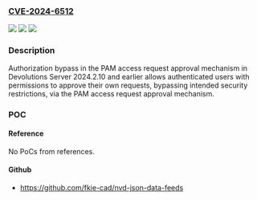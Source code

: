 ### [CVE-2024-6512](https://cve.mitre.org/cgi-bin/cvename.cgi?name=CVE-2024-6512)
![](https://img.shields.io/static/v1?label=Product&message=Devolutions%20Server&color=blue)
![](https://img.shields.io/static/v1?label=Version&message=0%3C%3D%202024.2.10.0%20&color=brighgreen)
![](https://img.shields.io/static/v1?label=Vulnerability&message=CWE-863%3A%20Incorrect%20Authorization&color=brighgreen)

### Description

Authorization bypass in the PAM access request approval mechanism in Devolutions Server 2024.2.10 and earlier allows authenticated users with permissions to approve their own requests, bypassing intended security restrictions, via the PAM access request approval mechanism.

### POC

#### Reference
No PoCs from references.

#### Github
- https://github.com/fkie-cad/nvd-json-data-feeds

